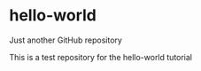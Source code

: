 # hello-world
Just another GitHub repository


This is a test repository for the hello-world tutorial
